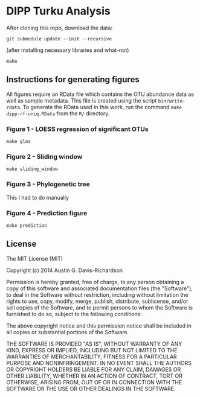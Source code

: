 # DIPP Turku Analysis

After cloning this repo, download the data:

`git submodule update --init --recursive`

(after installing necessary libraries and what-not)

`make`

## Instructions for generating figures

All figures require an RData file which contains the OTU abundance data as well
as sample metadata. This file is created using the script `bin/write-rdata`. To
generate the RData used in this work, run the command `make dipp-rf-uniq.RData`
from the `R/` directory.

### Figure 1 - LOESS regression of significant OTUs

`make glms`

### Figure 2 - Sliding window

`make sliding_window`

### Figure 3 - Phylogenetic tree

This I had to do manually

### Figure 4 - Prediction figure

`make prediction`

## License

The MIT License (MIT)

Copyright (c) 2014 Austin G. Davis-Richardson

Permission is hereby granted, free of charge, to any person obtaining a
copy of this software and associated documentation files (the
"Software"), to deal in the Software without restriction, including
without limitation the rights to use, copy, modify, merge, publish,
distribute, sublicense, and/or sell copies of the Software, and to
permit persons to whom the Software is furnished to do so, subject to
the following conditions:

The above copyright notice and this permission notice shall be included
in all copies or substantial portions of the Software.

THE SOFTWARE IS PROVIDED "AS IS", WITHOUT WARRANTY OF ANY KIND, EXPRESS
OR IMPLIED, INCLUDING BUT NOT LIMITED TO THE WARRANTIES OF
MERCHANTABILITY, FITNESS FOR A PARTICULAR PURPOSE AND NONINFRINGEMENT.
IN NO EVENT SHALL THE AUTHORS OR COPYRIGHT HOLDERS BE LIABLE FOR ANY
CLAIM, DAMAGES OR OTHER LIABILITY, WHETHER IN AN ACTION OF CONTRACT,
TORT OR OTHERWISE, ARISING FROM, OUT OF OR IN CONNECTION WITH THE
SOFTWARE OR THE USE OR OTHER DEALINGS IN THE SOFTWARE.
